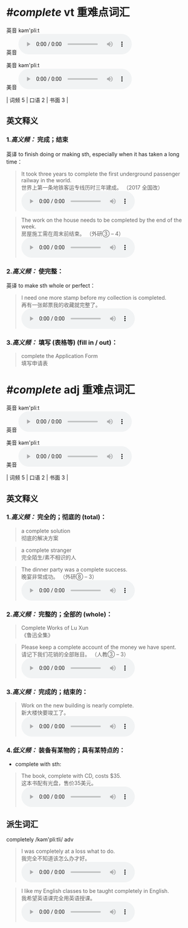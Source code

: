 # ***\#complete*** vt  重难点词汇
英音 kəm'pliːt  
英音
<audio src="./media/complete-B.aac" controls="controls"></audio>

美音 kəm'pliːt  
美音
<audio src="./media/complete.aac" controls="controls"></audio>



| 词频 5 | 口语 2 | 书面 3 |  

英文释义
---
### 1.*高义频：* **完成；结束**  
英译 to finish doing or making sth, especially when it has taken a long time：

 > It took three years to complete the first underground passenger railway in the world.  
 > 世界上第一条地铁客运专线历时三年建成。  （2017 全国改）  
<audio src="./media/Complete-101_AAC.aac" controls="controls"></audio>

 > The work on the house needs to be completed by the end of the week.   
 > 房屋施工需在周末前结束。  （外研③ – 4）  
<audio src="./media/2-complete.aac" controls="controls"></audio>

### 2.*高义频：* **使完整：**  
英译 to make sth whole or perfect：

 > I need one more stamp before my collection is completed.   
 > 再有一张邮票我的收藏就完整了。    
<audio src="./media/3-complete.aac" controls="controls"></audio>

### 3.*高义频：* **填写 (表格等) (fill in / out)：**  

 > complete the Application Form   
 > 填写申请表    


# ***\#complete*** adj  重难点词汇
英音 kəm'pliːt  
英音
<audio src="./media/complete-B.aac" controls="controls"></audio>

美音 kəm'pliːt  
美音
<audio src="./media/complete.aac" controls="controls"></audio>



| 词频 5 | 口语 2 | 书面 3 |  

英文释义
---
### 1.*高义频：* **完全的；彻底的 (total)：**  

 > a complete solution   
 > 彻底的解决方案    

 > a complete stranger  
 > 完全陌生/素不相识的人    

 > The dinner party was a complete success.   
 > 晚宴非常成功。  （外研⑧ – 3）  
<audio src="./media/5-complete.aac" controls="controls"></audio>

### 2.*高义频：* **完整的；全部的 (whole)：**  

 > Complete Works of Lu Xun  
 > 《鲁迅全集》    

 > Please keep a complete account of the money we have spent.   
 > 请记下我们花销的全部账目。  （人教③ – 3）  
<audio src="./media/7-complete.aac" controls="controls"></audio>

### 3.*高义频：* **完成的；结束的：**  

 > Work on the new building is nearly complete.   
 > 新大楼快要竣工了。    
<audio src="./media/8-complete.aac" controls="controls"></audio>

### 4.*低义频：* **装备有某物的；具有某特点的：**  

- complete with sth:

 > The book, complete with CD, costs $35.   
 > 这本书配有光盘，售价35美元。    
<audio src="./media/9-complete.aac" controls="controls"></audio>


派生词汇
---
completely /kəm'pliːtli/ adv   
 > I was completely at a loss what to do.   
 > 我完全不知道该怎么办才好。    
<audio src="./media/10-complete.aac" controls="controls"></audio>

 > I like my English classes to be taught completely in English.   
 > 我希望英语课完全用英语授课。    
<audio src="./media/11-complete.aac" controls="controls"></audio>


